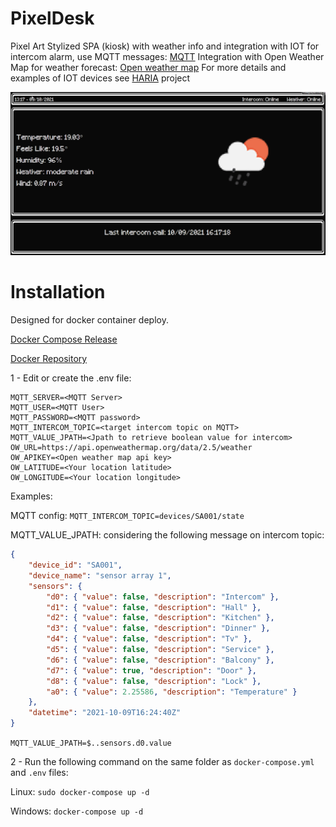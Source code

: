 # PixelDesk
Pixel Art Stylized SPA (kiosk) with weather info and integration with IOT for intercom alarm, use MQTT messages: [MQTT](https://mqtt.org/)
Integration with Open Weather Map for weather forecast: [Open weather map](https://openweathermap.org/)
For more details and examples of IOT devices see [HARIA](https://github.com/Kelvysb/HARIA) project

![Pixeldesk](./docs/pixeldesk.png)

# Installation

Designed for docker container deploy.

[Docker Compose Release](https://github.com/Kelvysb/PixelDesk/releases/download/v3.0/Release_3_0.zip)

[Docker Repository](https://hub.docker.com/repository/docker/kelvysb/pixeldesk)


1 - Edit or create the .env file:
```
MQTT_SERVER=<MQTT Server>
MQTT_USER=<MQTT User>
MQTT_PASSWORD=<MQTT password>
MQTT_INTERCOM_TOPIC=<target intercom topic on MQTT>
MQTT_VALUE_JPATH=<Jpath to retrieve boolean value for intercom>
OW_URL=https://api.openweathermap.org/data/2.5/weather
OW_APIKEY=<Open weather map api key>
OW_LATITUDE=<Your location latitude>
OW_LONGITUDE=<Your location longitude>
```
Examples:

MQTT config:
`
MQTT_INTERCOM_TOPIC=devices/SA001/state
`

MQTT_VALUE_JPATH: 
considering the following message on intercom topic:
```json
{
    "device_id": "SA001",
    "device_name": "sensor array 1",
    "sensors": {
        "d0": { "value": false, "description": "Intercom" },
        "d1": { "value": false, "description": "Hall" },
        "d2": { "value": false, "description": "Kitchen" },
        "d3": { "value": false, "description": "Dinner" },
        "d4": { "value": false, "description": "Tv" },
        "d5": { "value": false, "description": "Service" },
        "d6": { "value": false, "description": "Balcony" },
        "d7": { "value": true, "description": "Door" },
        "d8": { "value": false, "description": "Lock" },
        "a0": { "value": 2.25586, "description": "Temperature" }
    },
    "datetime": "2021-10-09T16:24:40Z"
}
```

`MQTT_VALUE_JPATH=$..sensors.d0.value`

2 - Run the following command on the same folder as `docker-compose.yml` and `.env` files:

Linux:
`sudo docker-compose up -d`

Windows:
`docker-compose up -d`







